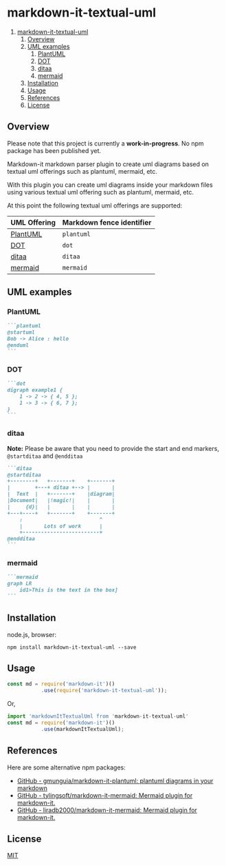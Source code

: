 # markdown-it-textual-uml

1. [markdown-it-textual-uml](#markdown-it-textual-uml)
   1. [Overview](#overview)
   2. [UML examples](#uml-examples)
      1. [PlantUML](#plantuml)
      2. [DOT](#dot)
      3. [ditaa](#ditaa)
      4. [mermaid](#mermaid)
   3. [Installation](#installation)
   4. [Usage](#usage)
   5. [References](#references)
   6. [License](#license)

## Overview

Please note that this project is currently a **work-in-progress**. No npm package has been published yet.

Markdown-it markdown parser plugin to create uml diagrams based on textual uml offerings such as plantuml, mermaid, etc.

With this plugin you can create uml diagrams inside your markdown files using various textual uml offering such as plantuml, mermaid, etc.

At this point the following textual uml offerings are supported:

| UML Offering                                                | Markdown fence identifier |
| ----------------------------------------------------------- | ------------------------- |
| [PlantUML](http://plantuml.com/)                            | `plantuml`                |
| [DOT](https://graphviz.gitlab.io/_pages/doc/info/lang.html) | `dot`                     |
| [ditaa](http://ditaa.sourceforge.net/)                      | `ditaa`                   |
| [mermaid](https://github.com/knsv/mermaid)                  | `mermaid`                 |

## UML examples

### PlantUML

````markdown
```plantuml
@startuml
Bob -> Alice : hello
@enduml
```
````

### DOT

````markdown
```dot
digraph example1 {
    1 -> 2 -> { 4, 5 };
    1 -> 3 -> { 6, 7 };
}
```
````

### ditaa

**Note:** Please be aware that you need to provide the start and end markers, `@startditaa` and `@endditaa`

````markdown
```ditaa
@startditaa
+--------+   +-------+    +-------+
|        +---+ ditaa +--> |       |
|  Text  |   +-------+    |diagram|
|Document|   |!magic!|    |       |
|     {d}|   |       |    |       |
+---+----+   +-------+    +-------+
	:                         ^
	|       Lots of work      |
	+-------------------------+
@endditaa
```
````

### mermaid

````markdown
```mermaid
graph LR
    id1>This is the text in the box]
```
````

## Installation

node.js, browser:

```text
npm install markdown-it-textual-uml --save
```

## Usage

```javascript
const md = require('markdown-it')()
           .use(require('markdown-it-textual-uml'));
```

Or,

```javascript
import 'markdownItTextualUml from 'markdown-it-textual-uml'
const md = require('markdown-it')()
           .use(markdownItTextualUml);
```

## References

Here are some alternative npm packages:

- [GitHub - gmunguia/markdown-it-plantuml: plantuml diagrams in your markdown](https://github.com/gmunguia/markdown-it-plantuml)
- [GitHub - tylingsoft/markdown-it-mermaid: Mermaid plugin for markdown-it.](https://github.com/tylingsoft/markdown-it-mermaid)
- [GitHub - liradb2000/markdown-it-mermaid: Mermaid plugin for markdown-it.](https://github.com/liradb2000/markdown-it-mermaid)

## License

[MIT](https://github.com/manastalukdar/markdown-it-textual-uml/blob/master/LICENSE)
